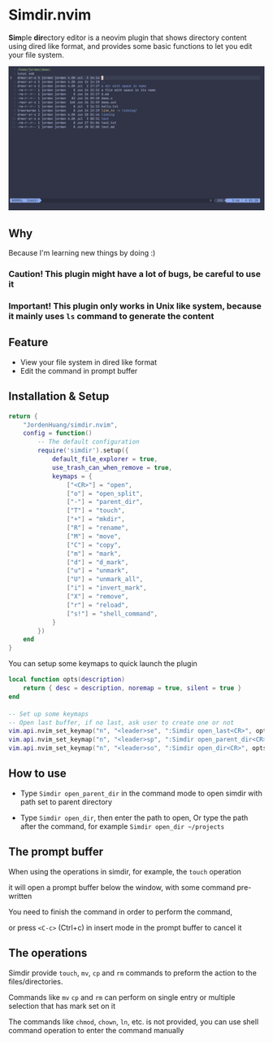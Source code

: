 # Simdir.nvim

**Sim**ple **dir**ectory editor is a neovim plugin that shows directory content using dired like format, and provides some basic functions to let you edit your file system.

![demo image](./demo.png)

## Why

Because I'm learning new things by doing :) 

### Caution! This plugin might have a lot of bugs, be careful to use it

### Important! This plugin only works in Unix like system, because it mainly uses `ls` command to generate the content

## Feature

- View your file system in dired like format
- Edit the command in prompt buffer

## Installation & Setup

```lua
return {
    "JordenHuang/simdir.nvim",
    config = function()
        -- The default configuration
        require('simdir').setup({
            default_file_explorer = true,
            use_trash_can_when_remove = true,
            keymaps = {
                ["<CR>"] = "open",
                ["o"] = "open_split",
                ["-"] = "parent_dir",
                ["T"] = "touch",
                ["+"] = "mkdir",
                ["R"] = "rename",
                ["M"] = "move",
                ["C"] = "copy",
                ["m"] = "mark",
                ["d"] = "d_mark",
                ["u"] = "unmark",
                ["U"] = "unmark_all",
                ["i"] = "invert_mark",
                ["X"] = "remove",
                ["r"] = "reload",
                ["s!"] = "shell_command",
            }
        })
    end
}
```

You can setup some keymaps to quick launch the plugin

```lua
local function opts(description)
    return { desc = description, noremap = true, silent = true }
end

-- Set up some keymaps
-- Open last buffer, if no last, ask user to create one or not
vim.api.nvim_set_keymap("n", "<leader>se", ":Simdir open_last<CR>", opts("Simdir: open last buffer"))
vim.api.nvim_set_keymap("n", "<leader>sp", ":Simdir open_parent_dir<CR>", opts("Simdir: open parent directory"))
vim.api.nvim_set_keymap("n", "<leader>so", ":Simdir open_dir<CR>", opts("Simdir: open directory"))
```

## How to use

- Type `Simdir open_parent_dir` in the command mode to open simdir with path set to parent directory

- Type `Simdir open_dir`, then enter the path to open, 
Or type the path after the command, for example `Simdir open_dir ~/projects`

## The prompt buffer

When using the operations in simdir, for example, the `touch` operation

it will open a prompt buffer below the window, with some command pre-written

You need to finish the command in order to perform the command,

or press `<C-c>` (Ctrl+c) in insert mode in the prompt buffer to cancel it

## The operations

Simdir provide `touch`, `mv`, `cp` and `rm` commands to preform the action to the files/directories.

Commands like `mv` `cp` and `rm` can perform on single entry or multiple selection that has mark set on it

The commands like `chmod`, `chown`, `ln`, etc. is not provided, you can use shell command operation to enter the command manually

